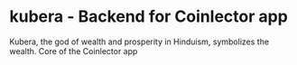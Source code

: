 # kubera - Backend for Coinlector app
Kubera, the god of wealth and prosperity in Hinduism, symbolizes the wealth. Core of the Coinlector app
